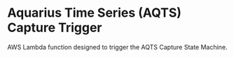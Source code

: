 # Aquarius Time Series (AQTS) Capture Trigger

AWS Lambda function designed to trigger the AQTS Capture State Machine.
